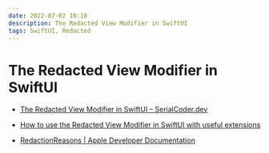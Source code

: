 ```yaml
---
date: 2022-07-02 10:10
description: The Redacted View Modifier in SwiftUI
tags: SwiftUI, Redacted
---
```

# The Redacted View Modifier in SwiftUI

* [The Redacted View Modifier in SwiftUI – SerialCoder.dev](https://serialcoder.dev/text-tutorials/swiftui/the-redacted-view-modifier-in-swiftui/?utm_campaign=%20SwiftUI%20Weekly&utm_medium=email&utm_source=Revue%20newsletter)

* [How to use the Redacted View Modifier in SwiftUI with useful extensions](https://www.avanderlee.com/swiftui/redacted-view-modifier/)

* [RedactionReasons | Apple Developer Documentation](https://developer.apple.com/documentation/swiftui/redactionreasons)
